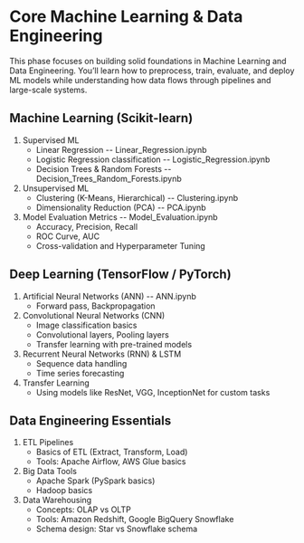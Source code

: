 # Core Machine Learning & Data Engineering

This phase focuses on building solid foundations in Machine Learning and Data Engineering.
You’ll learn how to preprocess, train, evaluate, and deploy ML models while understanding how data flows through pipelines and large-scale systems.

## Machine Learning (Scikit-learn)
1. Supervised ML
    - Linear Regression -- Linear_Regression.ipynb
    - Logistic Regression classification -- Logistic_Regression.ipynb
    - Decision Trees & Random Forests -- Decision_Trees_Random_Forests.ipynb
2. Unsupervised ML
    - Clustering (K-Means, Hierarchical) -- Clustering.ipynb
    - Dimensionality Reduction (PCA) -- PCA.ipynb
3. Model Evaluation Metrics -- Model_Evaluation.ipynb
    - Accuracy, Precision, Recall
    - ROC Curve, AUC
    - Cross-validation and Hyperparameter Tuning

## Deep Learning (TensorFlow / PyTorch)
1. Artificial Neural Networks (ANN) -- ANN.ipynb
    - Forward pass, Backpropagation
2. Convolutional Neural Networks (CNN)
    - Image classification basics
    - Convolutional layers, Pooling layers
    - Transfer learning with pre-trained models
3. Recurrent Neural Networks (RNN) & LSTM
    - Sequence data handling    
    - Time series forecasting
4. Transfer Learning
    - Using models like ResNet, VGG, InceptionNet for custom tasks

## Data Engineering Essentials
1. ETL Pipelines
    - Basics of ETL (Extract, Transform, Load)
    - Tools: Apache Airflow, AWS Glue basics
2. Big Data Tools
    - Apache Spark (PySpark basics)
    - Hadoop basics
3. Data Warehousing
    - Concepts: OLAP vs OLTP
    - Tools: Amazon Redshift, Google BigQuery Snowflake
    - Schema design: Star vs Snowflake schema

